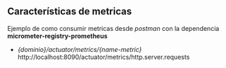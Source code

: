 ## Características de metricas

Ejemplo de como consumir metricas desde _postman_ con la dependencia **micrometer-registry-prometheus**
* _{dominio}/actuator/metrics/{name-metric}_
http://localhost:8090/actuator/metrics/http.server.requests